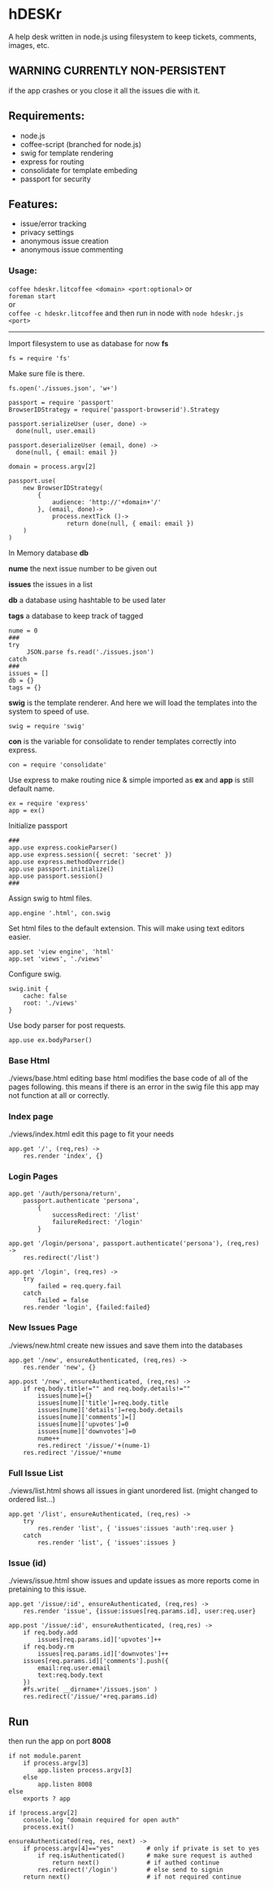 # hDESKr
A help desk written in node.js using filesystem to keep tickets, comments, images, etc.

## WARNING CURRENTLY NON-PERSISTENT
if the app crashes or you close it all the issues die with it.

## Requirements:
- node.js
- coffee-script (branched for node.js)
- swig for template rendering
- express for routing
- consolidate for template embeding
- passport for security

## Features:
- issue/error tracking
- privacy settings
 - anonymous issue creation
 - anonymous issue commenting

### Usage:
`coffee hdeskr.litcoffee <domain> <port:optional>`
or  
`foreman start`  
or  
`coffee -c hdeskr.litcoffee` and then run in node with `node hdeskr.js <port>`

<hr />

Import filesystem to use as database for now **fs**

    fs = require 'fs'

Make sure file is there.

    fs.open('./issues.json', 'w+')

    passport = require 'passport'
    BrowserIDStrategy = require('passport-browserid').Strategy
    
    passport.serializeUser (user, done) ->
      done(null, user.email)

    passport.deserializeUser (email, done) ->
      done(null, { email: email })
    
    domain = process.argv[2]
    
    passport.use(
        new BrowserIDStrategy(
            {
                audience: 'http://'+domain+'/'
            }, (email, done)->
                process.nextTick ()->
                    return done(null, { email: email })
        )
    )

In Memory database **db**

**nume** the next issue number to be given out

**issues** the issues in a list

**db** a database using hashtable to be used later

**tags** a database to keep track of tagged

    nume = 0
    ###
    try
         JSON.parse fs.read('./issues.json')
    catch
    ###
    issues = []
    db = {}
    tags = {}

**swig** is the template renderer. And here we will
load the templates into the system to speed of use.

    swig = require 'swig'

**con** is the variable for consolidate to
render templates correctly into express.

    con = require 'consolidate'

Use express to make routing nice & simple
imported as **ex** and **app** is still
default name.

    ex = require 'express'
    app = ex()

Initialize passport

    ###
    app.use express.cookieParser()
    app.use express.session({ secret: 'secret' })
    app.use express.methodOverride()
    app.use passport.initialize()
    app.use passport.session()
    ###

Assign swig to html files.

    app.engine '.html', con.swig

Set html files to the default extension.
This will make using text editors easier.

    app.set 'view engine', 'html'
    app.set 'views', './views'

Configure swig.

    swig.init {
        cache: false
        root: './views'
    }


Use body parser for post requests.

    app.use ex.bodyParser()

### Base Html
./views/base.html
editing base html modifies the base code of all of the pages following.
this means if there is an error in the swig file this app may not function at all or correctly.

### Index page
./views/index.html
edit this page to fit your needs

    app.get '/', (req,res) ->
        res.render 'index', {}

### Login Pages

    app.get '/auth/persona/return',
        passport.authenticate 'persona',
            {
                successRedirect: '/list'
                failureRedirect: '/login'
            }

    app.get '/login/persona', passport.authenticate('persona'), (req,res) ->
        res.redirect('/list')

    app.get '/login', (req,res) ->
        try
            failed = req.query.fail
        catch
            failed = false
        res.render 'login', {failed:failed}

### New Issues Page
./views/new.html
create new issues and save them into the databases

    app.get '/new', ensureAuthenticated, (req,res) ->
        res.render 'new', {}

    app.post '/new', ensureAuthenticated, (req,res) ->
        if req.body.title!="" and req.body.details!=""
            issues[nume]={}
            issues[nume]['title']=req.body.title
            issues[nume]['details']=req.body.details
            issues[nume]['comments']=[]
            issues[nume]['upvotes']=0
            issues[nume]['downvotes']=0
            nume++
            res.redirect '/issue/'+(nume-1)
        res.redirect '/issue/'+nume

### Full Issue List
./views/list.html
shows all issues in giant unordered list. (might changed to ordered list...)

    app.get '/list', ensureAuthenticated, (req,res) ->
        try
            res.render 'list', { 'issues':issues 'auth':req.user }
        catch
            res.render 'list', { 'issues':issues }

### Issue (id)
./views/issue.html
show issues and update issues as more reports come in pretaining to this issue.

    app.get '/issue/:id', ensureAuthenticated, (req,res) ->
        res.render 'issue', {issue:issues[req.params.id], user:req.user}
    
    app.post '/issue/:id', ensureAuthenticated, (req,res) ->
        if req.body.add
            issues[req.params.id]['upvotes']++
        if req.body.rm
            issues[req.params.id]['downvotes']++
        issues[req.params.id]['comments'].push({
            email:req.user.email
            text:req.body.text
        })
        #fs.write( __dirname+'/issues.json' )
        res.redirect('/issue/'+req.params.id)

## Run
then run the app on port **8008**

    if not module.parent
        if process.argv[3]
            app.listen process.argv[3]
        else
            app.listen 8008
    else
        exports ? app
    
    if !process.argv[2]
        console.log "domain required for open auth"
        process.exit()
    
    ensureAuthenticated(req, res, next) ->
        if process.argv[4]=="yes"         # only if private is set to yes
            if req.isAuthenticated()      # make sure request is authed
                return next()             # if authed continue
            res.redirect('/login')        # else send to signin
        return next()                     # if not required continue